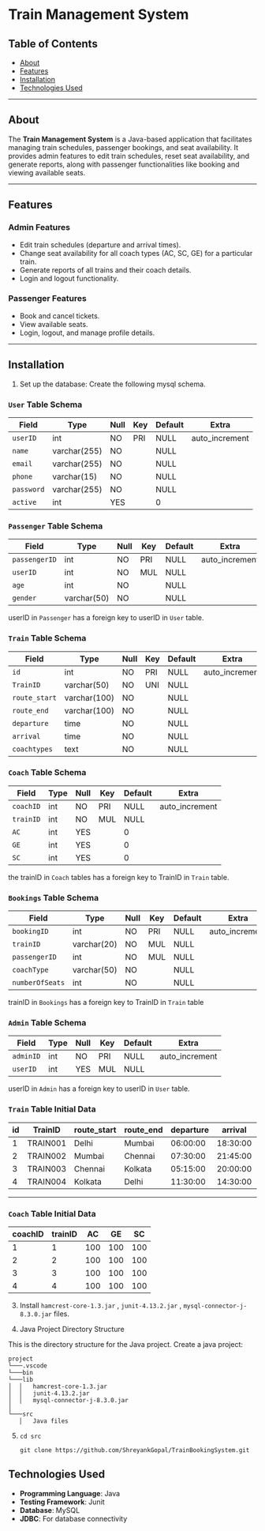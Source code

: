 # Train Management System

## Table of Contents
- [About](#about)
- [Features](#features)
- [Installation](#installation)
- [Technologies Used](#technologies-used)


---

## About
The **Train Management System** is a Java-based application that facilitates managing train schedules, passenger bookings, and seat availability. It provides admin features to edit train schedules, reset seat availability, and generate reports, along with passenger functionalities like booking and viewing available seats.

---

## Features
### Admin Features
- Edit train schedules (departure and arrival times).
- Change seat availability for all coach types (AC, SC, GE) for a particular train.
- Generate reports of all trains and their coach details.
- Login and logout functionality.

### Passenger Features
- Book and cancel tickets.
- View available seats.
- Login, logout, and manage profile details.

---

## Installation

1. Set up the database: Create the following mysql schema.
 ### `User` Table Schema

| Field    | Type         | Null | Key | Default | Extra          |
|----------|--------------|------|-----|---------|----------------|
| `userID` | int          | NO   | PRI | NULL    | auto_increment |
| `name`   | varchar(255) | NO   |     | NULL    |                |
| `email`  | varchar(255) | NO   |     | NULL    |                |
| `phone`  | varchar(15)  | NO   |     | NULL    |                |
| `password` | varchar(255) | NO |     | NULL    |                |
| `active` | int          | YES  |     | 0       |                |

 ### `Passenger` Table Schema

| Field       | Type        | Null | Key | Default | Extra          |
|-------------|-------------|------|-----|---------|----------------|
| `passengerID` | int       | NO   | PRI | NULL    | auto_increment |
| `userID`    | int         | NO   | MUL | NULL    |                |
| `age`       | int         | NO   |     | NULL    |                |
| `gender`    | varchar(50) | NO   |     | NULL    |                |

userID in `Passenger` has a foreign key to userID in `User` table.
### `Train` Table Schema

| Field       | Type         | Null | Key | Default | Extra          |
|-------------|--------------|------|-----|---------|----------------|
| `id`        | int          | NO   | PRI | NULL    | auto_increment |
| `TrainID`   | varchar(50)  | NO   | UNI | NULL    |                |
| `route_start` | varchar(100) | NO   |     | NULL    |                |
| `route_end`   | varchar(100) | NO   |     | NULL    |                |
| `departure` | time         | NO   |     | NULL    |                |
| `arrival`   | time         | NO   |     | NULL    |                |
| `coachtypes` | text         | NO   |     | NULL    |                |

### `Coach` Table Schema

| Field     | Type | Null | Key | Default | Extra          |
|-----------|------|------|-----|---------|----------------|
| `coachID` | int  | NO   | PRI | NULL    | auto_increment |
| `trainID` | int  | NO   | MUL | NULL    |                |
| `AC`      | int  | YES  |     | 0       |                |
| `GE`      | int  | YES  |     | 0       |                |
| `SC`      | int  | YES  |     | 0       |                |

the trainID in `Coach` tables has a foreign key to TrainID in `Train` table.

### `Bookings` Table Schema

| Field         | Type        | Null | Key | Default | Extra          |
|---------------|-------------|------|-----|---------|----------------|
| `bookingID`   | int         | NO   | PRI | NULL    | auto_increment |
| `trainID`     | varchar(20) | NO   | MUL | NULL    |                |
| `passengerID` | int         | NO   | MUL | NULL    |                |
| `coachType`   | varchar(50) | NO   |     | NULL    |                |
| `numberOfSeats` | int       | NO   |     | NULL    |                |

trainID in `Bookings` has a foreign key to TrainID in `Train` table

### `Admin` Table Schema

| Field   | Type | Null | Key | Default | Extra          |
|---------|------|------|-----|---------|----------------|
| `adminID` | int  | NO   | PRI | NULL    | auto_increment |
| `userID`  | int  | YES  | MUL | NULL    |                |

userID in `Admin` has a foreign key to userID in `User` table.

### `Train` Table Initial Data

| id  | TrainID  | route_start | route_end | departure | arrival  | coachtypes |
|-----|----------|-------------|-----------|-----------|----------|------------|
|  1  | TRAIN001 | Delhi       | Mumbai    | 06:00:00  | 18:30:00 | AC, SC, GE |
|  2  | TRAIN002 | Mumbai      | Chennai   | 07:30:00  | 21:45:00 | AC, SC, GE |
|  3  | TRAIN003 | Chennai     | Kolkata   | 05:15:00  | 20:00:00 | AC, SC, GE |
|  4  | TRAIN004 | Kolkata     | Delhi     | 11:30:00  | 14:30:00 | AC, SC, GE |

---

### `Coach` Table Initial Data

| coachID | trainID | AC   | GE   | SC   |
|---------|---------|------|------|------|
|       1 |       1 | 100  | 100  | 100  |
|       2 |       2 | 100  | 100  | 100  |
|       3 |       3 | 100  | 100  | 100  |
|       4 |       4 | 100  | 100  | 100  |


3. Install `hamcrest-core-1.3.jar` , `junit-4.13.2.jar` , `mysql-connector-j-8.3.0.jar` files.

4. Java Project Directory Structure

This is the directory structure for the Java project.
Create a java project:
```
project
└───.vscode
└───bin
└───lib
│  │   hamcrest-core-1.3.jar
│  │   junit-4.13.2.jar
│  │   mysql-connector-j-8.3.0.jar
│
└───src
   │   Java files 
```
5. ```cd src```

   ```git clone https://github.com/ShreyankGopal/TrainBookingSystem.git```

## Technologies Used

- **Programming Language**: Java
- **Testing Framework**: Junit
- **Database**: MySQL
- **JDBC**: For database connectivity


